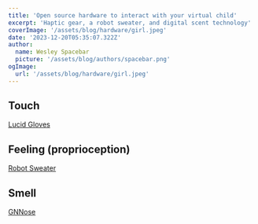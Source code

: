 ```yaml
---
title: 'Open source hardware to interact with your virtual child'
excerpt: 'Haptic gear, a robot sweater, and digital scent technology'
coverImage: '/assets/blog/hardware/girl.jpeg'
date: '2023-12-20T05:35:07.322Z'
author:
  name: Wesley Spacebar
  picture: '/assets/blog/authors/spacebar.png'
ogImage:
  url: '/assets/blog/hardware/girl.jpeg'
---
```


## Touch
[Lucid Gloves](https://hackaday.io/project/178243-lucidgloves-vr-haptic-gloves-on-a-budget)
## Feeling (proprioception)
[Robot Sweater](https://labs.ri.cmu.edu/robotouch/robotsweater/)
## Smell
[GNNose](https://medium.com/stanford-cs224w/whats-that-smell-gnnose-knows-1770d9123c05)